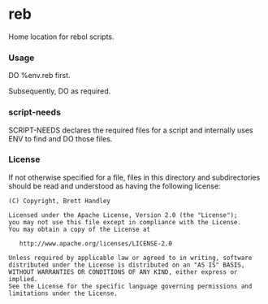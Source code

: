 reb
===

Home location for rebol scripts.

### Usage ###

DO %env.reb first.

Subsequently, DO <script-file> as required.

### script-needs ###

SCRIPT-NEEDS declares the required files for a script and internally uses
ENV to find and DO those files.

### License ###

If not otherwise specified for a file, files in this directory and
subdirectories should be read and understood as having the following license:

    (C) Copyright, Brett Handley

    Licensed under the Apache License, Version 2.0 (the "License");
    you may not use this file except in compliance with the License.
    You may obtain a copy of the License at

       http://www.apache.org/licenses/LICENSE-2.0

    Unless required by applicable law or agreed to in writing, software
    distributed under the License is distributed on an "AS IS" BASIS,
    WITHOUT WARRANTIES OR CONDITIONS OF ANY KIND, either express or implied.
    See the License for the specific language governing permissions and
    limitations under the License.
